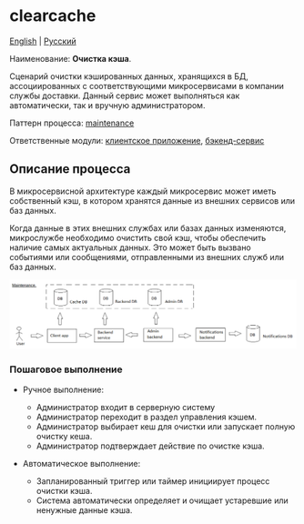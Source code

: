 # clearcache

[English](clearcache.md) | [Русский](clearcache.ru.md)

Наименование: **Очистка кэша**.

Сценарий очистки кэшированных данных, хранящихся в БД, ассоциированных с соответствующими микросервисами в компании службы доставки.
Данный сервис может выполняться как автоматически, так и вручную администратором. 

Паттерн процесса: [maintenance](../../processpatterns/maintenance.ru.md)

Ответственные модули: [клиентское приложение](../../frontend/adminclient.ru.md), [бэкенд-сервис](../../backend/adminbackend.ru.md)

## Описание процесса

В микросервисной архитектуре каждый микросервис может иметь собственный кэш, в котором хранятся данные из внешних сервисов или баз данных.

Когда данные в этих внешних службах или базах данных изменяются, микрослужбе необходимо очистить свой кэш, чтобы обеспечить наличие самых актуальных данных.
Это может быть вызвано событиями или сообщениями, отправленными из внешних служб или баз данных.

![maintenance_overall](../../img/processpatterns/maintenance_overall.png)

### Пошаговое выполнение

- Ручное выполнение:
    - Администратор входит в серверную систему
    - Администратор переходит в раздел управления кэшем.
    - Администратор выбирает кеш для очистки или запускает полную очистку кеша.
    - Администратор подтверждает действие по очистке кэша.

- Автоматическое выполнение:
    - Запланированный триггер или таймер инициирует процесс очистки кэша.
    - Система автоматически определяет и очищает устаревшие или ненужные данные кэша.
